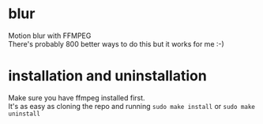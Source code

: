 # blur
Motion blur with FFMPEG \
There's probably 800 better ways to do this but it works for me :-)

# installation and uninstallation
Make sure you have ffmpeg installed first. \
It's as easy as cloning the repo and running `sudo make install` or `sudo make uninstall`
